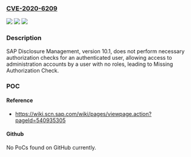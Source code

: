 ### [CVE-2020-6209](https://cve.mitre.org/cgi-bin/cvename.cgi?name=CVE-2020-6209)
![](https://img.shields.io/static/v1?label=Product&message=SAP%20Disclosure%20Management&color=blue)
![](https://img.shields.io/static/v1?label=Version&message=%3C%2010.1%20&color=brightgreen)
![](https://img.shields.io/static/v1?label=Vulnerability&message=Missing%20Authorization%20Check&color=brightgreen)

### Description

SAP Disclosure Management, version 10.1, does not perform necessary authorization checks for an authenticated user, allowing access to administration accounts by a user with no roles, leading to Missing Authorization Check.

### POC

#### Reference
- https://wiki.scn.sap.com/wiki/pages/viewpage.action?pageId=540935305

#### Github
No PoCs found on GitHub currently.

